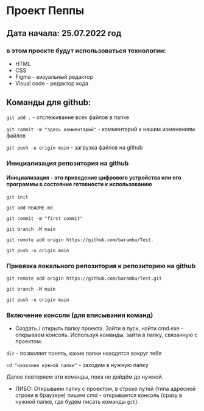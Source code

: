 # Проект Пеппы 
## Дата начала: 25.07.2022 год
### в этом проекте будут использоваться технологии: 
- HTML
- CSS
- Figma - визуальный редактор
- Visual code - редактор кода

## Команды для github: 
`git add .` - отслеживание всех файлов в папке

`git commit -m "здесь комментарий"` - комментарий к нашим изменениям файлов

`git push -u origin main` - загрузка файлов на github

### Инициализация репозитория на github
#### Инициализация - это приведение цифрового устройства или его программы в состояние готовности к использованию
`git init`

`git add README.md`

`git commit -m "first commit"`

`git branch -M main`

`git remote add origin https://github.com/barambu/Test.`

`git push -u origin main`


### Привязка локального репозитория к репозиторию на github

`git remote add origin https://github.com/barambu/Test.git`

`git branch -M main`

`git push -u origin main`

### Включение консоли (для вписывания команд)
- Создать / открыть папку проекта. Зайти в пуск, найти cmd.exe - открываем консоль. Используя команды, зайти в папку, связанную с проектом:

`dir` - позволяет понять, какие папки находятся вокруг тебя

`cd "название нужной папки"` - заходим в нужную папку

Далее повторяем эти команды, пока не дойдём до нужной.

- ЛИБО:
Открываем папку с проектом, в строке путей (типа адресной строки в браузере) пишем cmd - открывается консоль (сразу в нужной папке, где будем писать команды `git`).